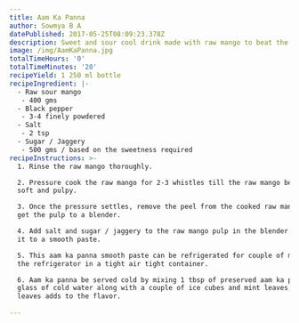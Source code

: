 ```yaml
---
title: Aam Ka Panna
author: Sowmya B A
datePublished: 2017-05-25T08:09:23.378Z
description: Sweet and sour cool drink made with raw mango to beat the summer heat
image: /img/AamKaPanna.jpg
totalTimeHours: '0'
totalTimeMinutes: '20'
recipeYield: 1 250 ml bottle
recipeIngredient: |-
  - Raw sour mango
   - 400 gms
  - Black pepper
   - 3-4 finely powdered
  - Salt
   - 2 tsp
  - Sugar / Jaggery
   - 500 gms / based on the sweetness required
recipeInstructions: >-
  1. Rinse the raw mango thoroughly.

  2. Pressure cook the raw mango for 2-3 whistles till the raw mango becomes
  soft and pulpy.

  3. Once the pressure settles, remove the peel from the cooked raw mango and
  get the pulp to a blender.

  4. Add salt and sugar / jaggery to the raw mango pulp in the blender and blend
  it to a smooth paste.

  5. This aam ka panna smooth paste can be refrigerated for couple of months in
  the refrigerator in a tight air tight container.

  6. Aam ka panna be served cold by mixing 1 tbsp of preserved aam ka panna to a
  glass of cold water along with a couple of ice cubes and mint leaves. Mint
  leaves adds to the flavor.
   
---
```


